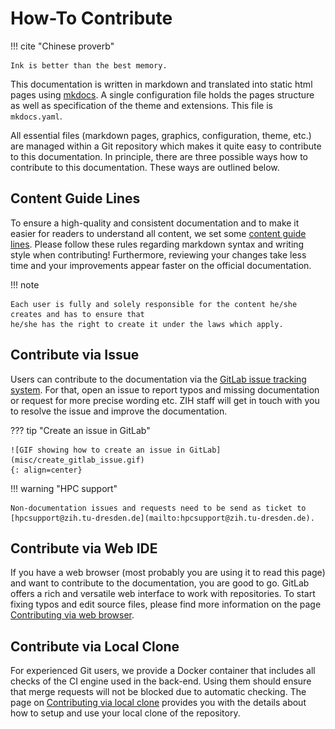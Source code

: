 # How-To Contribute

!!! cite "Chinese proverb"

    Ink is better than the best memory.

This documentation is written in markdown and translated into static html pages using
[mkdocs](https://www.mkdocs.org/). A single configuration file holds the pages structure
as well as specification of the theme and extensions. This file is `mkdocs.yaml`.

All essential files (markdown pages, graphics, configuration, theme, etc.) are managed within a Git
repository which makes it quite easy to contribute to this documentation. In principle, there are
three possible ways how to contribute to this documentation. These ways are outlined below.

## Content Guide Lines

To ensure a high-quality and consistent documentation and to make it easier for readers to
understand all content, we set some [content guide lines](content_rules.md). Please follow
these rules regarding markdown syntax and writing style when contributing! Furthermore, reviewing
your changes take less time and your improvements appear faster on the official documentation.

!!! note

    Each user is fully and solely responsible for the content he/she creates and has to ensure that
    he/she has the right to create it under the laws which apply.

## Contribute via Issue

Users can contribute to the documentation via the
[GitLab issue tracking system](https://gitlab.hrz.tu-chemnitz.de/zih/hpcsupport/hpc-compendium/-/issues).
For that, open an issue to report typos and missing documentation or request for more precise
wording etc. ZIH staff will get in touch with you to resolve the issue and improve the
documentation.

??? tip "Create an issue in GitLab"

    ![GIF showing how to create an issue in GitLab](misc/create_gitlab_issue.gif)
    {: align=center}

!!! warning "HPC support"

    Non-documentation issues and requests need to be send as ticket to
    [hpcsupport@zih.tu-dresden.de](mailto:hpcsupport@zih.tu-dresden.de).

## Contribute via Web IDE

If you have a web browser (most probably you are using it to read this page) and want to contribute
to the documentation, you are good to go. GitLab offers a rich and versatile web interface to work
with repositories. To start fixing typos and edit source files, please find more information on
the page [Contributing via web browser](contribute_browser.md).

## Contribute via Local Clone

For experienced Git users, we provide a Docker container that includes all checks of the CI engine
used in the back-end. Using them should ensure that merge requests will not be blocked
due to automatic checking.
The page on [Contributing via local clone](contribute_container.md) provides you with the details
about how to setup and use your local clone of the repository.
